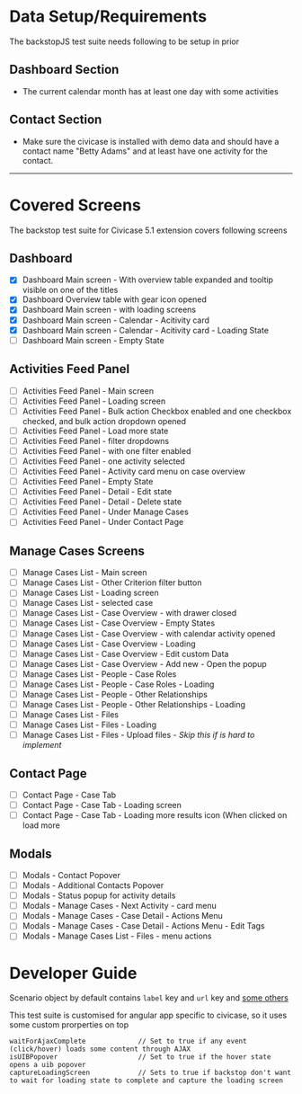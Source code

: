 # Data Setup/Requirements
 The backstopJS test suite needs following to be setup in prior

## Dashboard Section

* The current calendar month has at least one day with some activities

## Contact Section
* Make sure the civicase is installed with demo data and should have a contact name "Betty Adams" and at least have one activity for the contact.

---

# Covered Screens
The backstop test suite for Civicase 5.1 extension covers following screens

## Dashboard
- [x] Dashboard Main screen - With overview table expanded and tooltip visible on one of the titles
- [x] Dashboard Overview table with gear icon opened
- [x] Dashboard Main screen - with loading screens
- [x] Dashboard Main screen - Calendar - Acitivity card
- [x] Dashboard Main screen - Calendar - Acitivity card - Loading State
- [ ] Dashboard Main screen  - Empty State

## Activities Feed Panel
- [ ] Activities Feed Panel - Main screen
- [ ] Activities Feed Panel - Loading screen
- [ ] Activities Feed Panel - Bulk action Checkbox enabled and one checkbox checked, and bulk action dropdown opened
- [ ] Activities Feed Panel - Load more state
- [ ] Activities Feed Panel - filter dropdowns
- [ ] Activities Feed Panel - with one filter enabled
- [ ] Activities Feed Panel - one activity selected
- [ ] Activities Feed Panel - Activity card menu on case overview
- [ ] Activities Feed Panel - Empty State
- [ ] Activities Feed Panel - Detail - Edit state
- [ ] Activities Feed Panel - Detail - Delete state
- [ ] Activities Feed Panel - Under Manage Cases
- [ ] Activities Feed Panel - Under Contact Page

## Manage Cases Screens
- [ ] Manage Cases List - Main screen
- [ ] Manage Cases List - Other Criterion filter button
- [ ] Manage Cases List - Loading screen
- [ ] Manage Cases List - selected case
- [ ] Manage Cases List - Case Overview - with drawer closed
- [ ] Manage Cases List - Case Overview - Empty States
- [ ] Manage Cases List - Case Overview - with calendar activity opened
- [ ] Manage Cases List - Case Overview - Loading
- [ ] Manage Cases List - Case Overview - Edit custom Data
- [ ] Manage Cases List - Case Overview - Add new - Open the popup
- [ ] Manage Cases List - People - Case Roles
- [ ] Manage Cases List - People - Case Roles - Loading
- [ ] Manage Cases List - People - Other Relationships
- [ ] Manage Cases List - People - Other Relationships - Loading
- [ ] Manage Cases List - Files
- [ ] Manage Cases List - Files - Loading
- [ ] Manage Cases List - Files - Upload files - *Skip this if is hard to implement*

## Contact Page
- [ ] Contact Page - Case Tab
- [ ] Contact Page - Case Tab - Loading screen
- [ ] Contact Page - Case Tab - Loading more results icon (When clicked on load more

## Modals
- [ ] Modals - Contact Popover
- [ ] Modals - Additional Contacts Popover
- [ ] Modals - Status popup for activity details
- [ ] Modals - Manage Cases - Next Activity - card menu
- [ ] Modals - Manage Cases - Case Detail - Actions Menu
- [ ] Modals - Manage Cases - Case Detail - Actions Menu - Edit Tags
- [ ] Modals - Manage Cases List - Files - menu actions

# Developer Guide

Scenario object by default contains `label` key and `url` key and [some others](https://github.com/garris/BackstopJS#advanced-scenarios)

This test suite is customised for angular app specific to civicase, so it uses some custom prorperties on top

```
waitForAjaxComplete             // Set to true if any event (click/hover) loads some content through AJAX
isUIBPopover                    // Set to true if the hover state opens a uib popover
captureLoadingScreen            // Sets to true if backstop don't want to wait for loading state to complete and capture the loading screen
```
